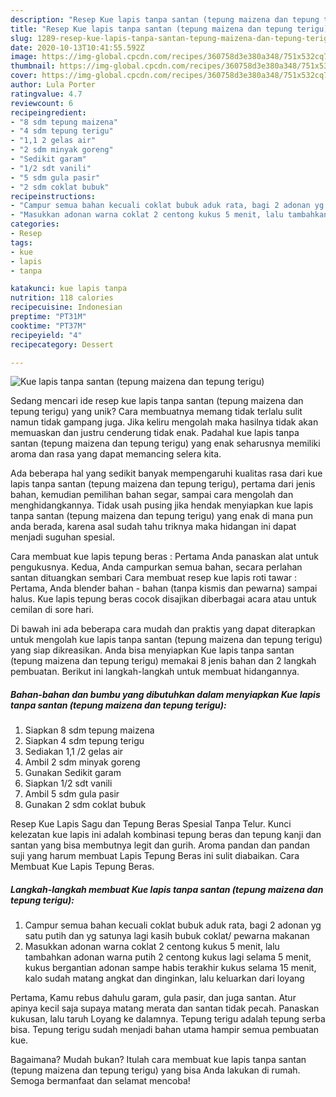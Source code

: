 ```yaml
---
description: "Resep Kue lapis tanpa santan (tepung maizena dan tepung terigu) yang Enak"
title: "Resep Kue lapis tanpa santan (tepung maizena dan tepung terigu) yang Enak"
slug: 1289-resep-kue-lapis-tanpa-santan-tepung-maizena-dan-tepung-terigu-yang-enak
date: 2020-10-13T10:41:55.592Z
image: https://img-global.cpcdn.com/recipes/360758d3e380a348/751x532cq70/kue-lapis-tanpa-santan-tepung-maizena-dan-tepung-terigu-foto-resep-utama.jpg
thumbnail: https://img-global.cpcdn.com/recipes/360758d3e380a348/751x532cq70/kue-lapis-tanpa-santan-tepung-maizena-dan-tepung-terigu-foto-resep-utama.jpg
cover: https://img-global.cpcdn.com/recipes/360758d3e380a348/751x532cq70/kue-lapis-tanpa-santan-tepung-maizena-dan-tepung-terigu-foto-resep-utama.jpg
author: Lula Porter
ratingvalue: 4.7
reviewcount: 6
recipeingredient:
- "8 sdm tepung maizena"
- "4 sdm tepung terigu"
- "1,1 2 gelas air"
- "2 sdm minyak goreng"
- "Sedikit garam"
- "1/2 sdt vanili"
- "5 sdm gula pasir"
- "2 sdm coklat bubuk"
recipeinstructions:
- "Campur semua bahan kecuali coklat bubuk aduk rata, bagi 2 adonan yg satu putih dan yg satunya lagi kasih bubuk coklat/ pewarna makanan"
- "Masukkan adonan warna coklat 2 centong kukus 5 menit, lalu tambahkan adonan warna putih 2 centong kukus lagi selama 5 menit, kukus bergantian adonan sampe habis terakhir kukus selama 15 menit, kalo sudah matang angkat dan dinginkan, lalu keluarkan dari loyang"
categories:
- Resep
tags:
- kue
- lapis
- tanpa

katakunci: kue lapis tanpa 
nutrition: 118 calories
recipecuisine: Indonesian
preptime: "PT31M"
cooktime: "PT37M"
recipeyield: "4"
recipecategory: Dessert

---
```



![Kue lapis tanpa santan (tepung maizena dan tepung terigu)](https://img-global.cpcdn.com/recipes/360758d3e380a348/751x532cq70/kue-lapis-tanpa-santan-tepung-maizena-dan-tepung-terigu-foto-resep-utama.jpg)

Sedang mencari ide resep kue lapis tanpa santan (tepung maizena dan tepung terigu) yang unik? Cara membuatnya memang tidak terlalu sulit namun tidak gampang juga. Jika keliru mengolah maka hasilnya tidak akan memuaskan dan justru cenderung tidak enak. Padahal kue lapis tanpa santan (tepung maizena dan tepung terigu) yang enak seharusnya memiliki aroma dan rasa yang dapat memancing selera kita.

Ada beberapa hal yang sedikit banyak mempengaruhi kualitas rasa dari kue lapis tanpa santan (tepung maizena dan tepung terigu), pertama dari jenis bahan, kemudian pemilihan bahan segar, sampai cara mengolah dan menghidangkannya. Tidak usah pusing jika hendak menyiapkan kue lapis tanpa santan (tepung maizena dan tepung terigu) yang enak di mana pun anda berada, karena asal sudah tahu triknya maka hidangan ini dapat menjadi suguhan spesial.

Cara membuat kue lapis tepung beras : Pertama Anda panaskan alat untuk pengukusnya. Kedua, Anda campurkan semua bahan, secara perlahan santan dituangkan sembari Cara membuat resep kue lapis roti tawar : Pertama, Anda blender bahan - bahan (tanpa kismis dan pewarna) sampai halus. Kue lapis tepung beras cocok disajikan diberbagai acara atau untuk cemilan di sore hari.


Di bawah ini ada beberapa cara mudah dan praktis yang dapat diterapkan untuk mengolah kue lapis tanpa santan (tepung maizena dan tepung terigu) yang siap dikreasikan. Anda bisa menyiapkan Kue lapis tanpa santan (tepung maizena dan tepung terigu) memakai 8 jenis bahan dan 2 langkah pembuatan. Berikut ini langkah-langkah untuk membuat hidangannya.

<!--inarticleads1-->

##### Bahan-bahan dan bumbu yang dibutuhkan dalam menyiapkan Kue lapis tanpa santan (tepung maizena dan tepung terigu):

1. Siapkan 8 sdm tepung maizena
1. Siapkan 4 sdm tepung terigu
1. Sediakan 1,1 /2 gelas air
1. Ambil 2 sdm minyak goreng
1. Gunakan Sedikit garam
1. Siapkan 1/2 sdt vanili
1. Ambil 5 sdm gula pasir
1. Gunakan 2 sdm coklat bubuk


Resep Kue Lapis Sagu dan Tepung Beras Spesial Tanpa Telur. Kunci kelezatan kue lapis ini adalah kombinasi tepung beras dan tepung kanji dan santan yang bisa membutnya legit dan gurih. Aroma pandan dan pandan suji yang harum membuat Lapis Tepung Beras ini sulit diabaikan. Cara Membuat Kue Lapis Tepung Beras. 

<!--inarticleads2-->

##### Langkah-langkah membuat Kue lapis tanpa santan (tepung maizena dan tepung terigu):

1. Campur semua bahan kecuali coklat bubuk aduk rata, bagi 2 adonan yg satu putih dan yg satunya lagi kasih bubuk coklat/ pewarna makanan
1. Masukkan adonan warna coklat 2 centong kukus 5 menit, lalu tambahkan adonan warna putih 2 centong kukus lagi selama 5 menit, kukus bergantian adonan sampe habis terakhir kukus selama 15 menit, kalo sudah matang angkat dan dinginkan, lalu keluarkan dari loyang


Pertama, Kamu rebus dahulu garam, gula pasir, dan juga santan. Atur apinya kecil saja supaya matang merata dan santan tidak pecah. Panaskan kukusan, lalu taruh Loyang ke dalamnya. Tepung terigu adalah tepung serba bisa. Tepung terigu sudah menjadi bahan utama hampir semua pembuatan kue. 

Bagaimana? Mudah bukan? Itulah cara membuat kue lapis tanpa santan (tepung maizena dan tepung terigu) yang bisa Anda lakukan di rumah. Semoga bermanfaat dan selamat mencoba!
